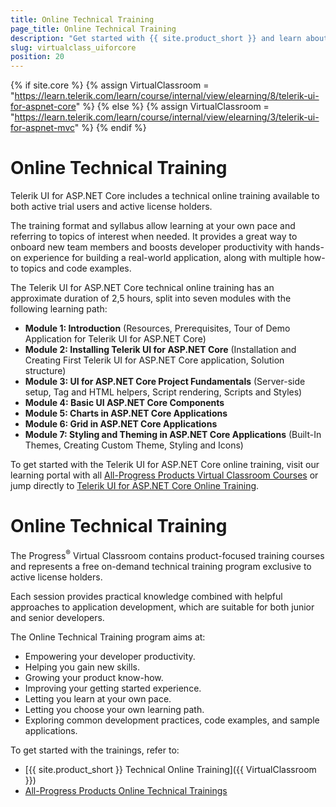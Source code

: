 ```yaml
---
title: Online Technical Training
page_title: Online Technical Training
description: "Get started with {{ site.product_short }} and learn about the Online Technical Training free on-demand training program exclusive to active  license holders."
slug: virtualclass_uiforcore
position: 20
---
```

{% if site.core %}
    {% assign VirtualClassroom = "https://learn.telerik.com/learn/course/internal/view/elearning/8/telerik-ui-for-aspnet-core" %}
{% else %}
    {% assign VirtualClassroom = "https://learn.telerik.com/learn/course/internal/view/elearning/3/telerik-ui-for-aspnet-mvc" %}
{% endif %}
  
# Online Technical Training

Telerik UI for ASP.NET Core includes a technical online training available to both active trial users and active license holders.

The training format and syllabus allow learning at your own pace and referring to topics of interest when needed. It provides a great way to onboard new team members and boosts developer productivity with hands-on experience for building a real-world application, along with multiple how-to topics and code examples.

The Telerik UI for ASP.NET Core technical online training has an approximate duration of 2,5 hours, split into seven modules with the following learning path:

* **Module 1: Introduction** (Resources, Prerequisites, Tour of Demo Application for Telerik UI for ASP.NET Core)
* **Module 2: Installing Telerik UI for ASP.NET Core** (Installation and Creating First Telerik UI for ASP.NET Core application, Solution structure)
* **Module 3: UI for ASP.NET Core Project Fundamentals** (Server-side setup, Tag and HTML helpers, Script rendering, Scripts and Styles)
* **Module 4: Basic UI ASP.NET Core Components**
* **Module 5: Charts in ASP.NET Core Applications**
* **Module 6: Grid in ASP.NET Core Applications**
* **Module 7: Styling and Theming in ASP.NET Core Applications** (Built-In Themes, Creating Custom Theme, Styling and Icons)

To get started with the Telerik UI for ASP.NET Core online training, visit our learning portal with all [All-Progress Products Virtual Classroom Courses](https://learn.telerik.com/learn) or jump directly to [Telerik UI for ASP.NET Core Online Training](https://learn.telerik.com/learn/course/external/view/elearning/8/telerik-ui-for-aspnet-core).

# Online Technical Training

The Progress<sup>®</sup> Virtual Classroom contains product-focused training courses and represents a free on-demand technical training program exclusive to active license holders.

Each session provides practical knowledge combined with helpful approaches to application development, which are suitable for both junior and senior developers.

The Online Technical Training program aims at:
* Empowering your developer productivity.
* Helping you gain new skills.
* Growing your product know-how.
* Improving your getting started experience.
* Letting you learn at your own pace.
* Letting you choose your own learning path.
* Exploring common development practices, code examples, and sample applications.

To get started with the trainings, refer to:
* [{{ site.product_short }} Technical Online Training]({{ VirtualClassroom }})
* [All-Progress Products Online Technical Trainings](https://learn.telerik.com/learn)
